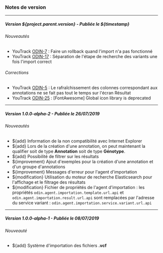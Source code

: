 ### Notes de version

***

##### Version ${project.parent.version} - Publiée le ${timestamp}
###### Nouveautés
- YouTrack [ODIN-7](http://vms-forge-test.intra.igr.fr:8083/issue/ODIN-7) : Faire un rollback quand l'import n'a pas fonctionné
- YouTrack [ODIN-17](http://vms-forge-test.intra.igr.fr:8083/issue/ODIN-17) : Séparation de l'étape de recherche des variants une fois l'import correct

###### Corrections
- YouTrack [ODIN-5](http://vms-forge-test.intra.igr.fr:8083/issue/ODIN-5) : Le rafraîchissement des colonnes correspondant aux annotations ne se fait pas tout le temps sur l'écran Résultat
- YouTrack [ODIN-25](http://vms-forge-test.intra.igr.fr:8083/issue/ODIN-25) : \[FontAwesome] Global icon library is deprecated

***

##### Version 1.0.0-alpha-2 - Publiée le 26/07/2019
###### Nouveautés
- ${add} Information de la non compatibilité avec Internet Explorer
- ${add} Lors de la création d'une annotation, on peut maintenant la qualifier soit de type **Annotation** soit de type **Génotype**.
- ${add} Possibilité de filtrer sur les résultats
- ${improvement} Ajout d'exemples pour la création d'une annotation et d'un groupe d'annotations
- ${improvement} Messages d'erreur pour l'agent d'importation
- ${modification} Utilisation du moteur de recherche Elasticsearch pour l'affichage et le filtrage des résultats
- ${modification} Fichier de propriétés de l'agent d'importation : les propriétés `odin.agent.importation.template.url.api` et `odin.agent.importation.result.url.api` sont remplacées par l'adresse du service variant : `odin.agent.importation.service.variant.url.api`

***

##### Version 1.0.0-alpha-1 - Publiée le 08/07/2019
###### Nouveauté
- ${add} Système d'importation des fichiers **.vcf**
